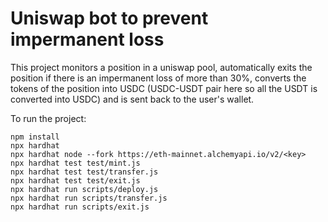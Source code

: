 # Uniswap bot to prevent impermanent loss

This project monitors a position in a uniswap pool, automatically exits the position if there is an impermanent loss of more than 30%, converts the tokens of the position into USDC (USDC-USDT pair here so all the USDT is converted into USDC) and is sent back to the user's wallet. 

To run the project:

```shell
npm install
npx hardhat
npx hardhat node --fork https://eth-mainnet.alchemyapi.io/v2/<key>
npx hardhat test test/mint.js
npx hardhat test test/transfer.js
npx hardhat test test/exit.js
npx hardhat run scripts/deploy.js
npx hardhat run scripts/transfer.js
npx hardhat run scripts/exit.js
```
